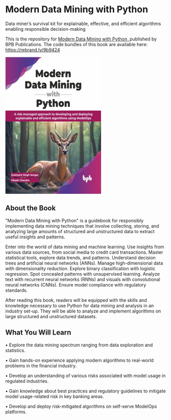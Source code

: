# Modern Data Mining with Python

Data miner’s survival kit for explainable, effective, and efficient algorithms enabling responsible decision-making

This is the repository for [Modern Data Mining with Python
](https://bpbonline.com/products/modern-data-mining-with-python?variant=43252988477640),published by BPB Publications. The code bundles of this book are available here: https://rebrand.ly/9b9424

<img src="9789355519146.jpg">

## About the Book
"Modern Data Mining with Python" is a guidebook for responsibly implementing data mining techniques that involve collecting, storing, and analyzing large amounts of structured and unstructured data to extract useful insights and patterns.
 
Enter into the world of data mining and machine learning. Use insights from various data sources, from social media to credit card transactions. Master statistical tools, explore data trends, and patterns. Understand decision trees and artificial neural networks (ANNs). Manage high-dimensional data with dimensionality reduction. Explore binary classification with logistic regression. Spot concealed patterns with unsupervised learning. Analyze text with recurrent neural networks (RNNs) and visuals with convolutional neural networks (CNNs). Ensure model compliance with regulatory standards.
 
After reading this book, readers will be equipped with the skills and knowledge necessary to use Python for data mining and analysis in an industry set-up. They will be able to analyze and implement algorithms on large structured and unstructured datasets.

## What You Will Learn
• Explore the data mining spectrum ranging from data exploration and statistics.

• Gain hands-on experience applying modern algorithms to real-world problems in the financial industry.

• Develop an understanding of various risks associated with model usage in regulated industries.

• Gain knowledge about best practices and regulatory guidelines to mitigate model usage-related risk in key banking areas.

• Develop and deploy risk-mitigated algorithms on self-serve ModelOps platforms.
